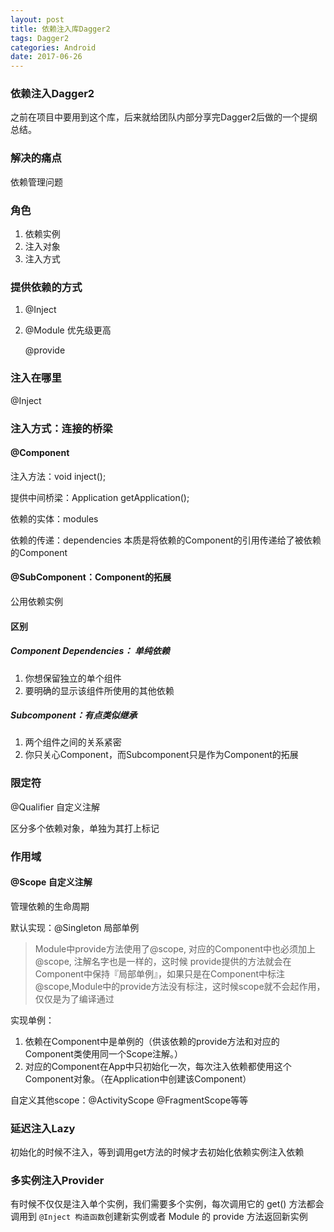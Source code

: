 ```yaml
---
layout: post
title: 依赖注入库Dagger2
tags: Dagger2
categories: Android
date: 2017-06-26
---
```


### 依赖注入Dagger2

之前在项目中要用到这个库，后来就给团队内部分享完Dagger2后做的一个提纲总结。

### 解决的痛点

  依赖管理问题

### 角色

  1. 依赖实例
  2. 注入对象
  3. 注入方式

### 提供依赖的方式

  1. @Inject

  2. @Module  优先级更高

     @provide

### 注入在哪里

  @Inject

### 注入方式：连接的桥梁

#### @Component

  注入方法：void inject();

  提供中间桥梁：Application  getApplication();

  依赖的实体：modules

  依赖的传递：dependencies  本质是将依赖的Component的引用传递给了被依赖的Component

#### @SubComponent：Component的拓展

  公用依赖实例

#### 区别

##### Component Dependencies： 单纯依赖

  1. 你想保留独立的单个组件
  2. 要明确的显示该组件所使用的其他依赖

##### Subcomponent：有点类似继承

  1. 两个组件之间的关系紧密
  2. 你只关心Component，而Subcomponent只是作为Component的拓展

### 限定符

  @Qualifier  自定义注解

  区分多个依赖对象，单独为其打上标记

### 作用域

#### @Scope  自定义注解

  管理依赖的生命周期

  默认实现：@Singleton   局部单例

  > Module中provide方法使用了@scope, 对应的Component中也必须加上@scope,  注解名字也是一样的，这时候 provide提供的方法就会在Component中保持『局部单例』，如果只是在Component中标注@scope,Module中的provide方法没有标注，这时候scope就不会起作用，仅仅是为了编译通过

  实现单例：

  1. 依赖在Component中是单例的（供该依赖的provide方法和对应的Component类使用同一个Scope注解。）
  2. 对应的Component在App中只初始化一次，每次注入依赖都使用这个Component对象。（在Application中创建该Component）

  自定义其他scope：@ActivityScope  @FragmentScope等等

### 延迟注入Lazy<T>

  初始化的时候不注入，等到调用get方法的时候才去初始化依赖实例注入依赖

### 多实例注入Provider<T>

  有时候不仅仅是注入单个实例，我们需要多个实例，每次调用它的 get() 方法都会调用到 `@Inject 构造函数`创建新实例或者 Module 的 provide 方法返回新实例
